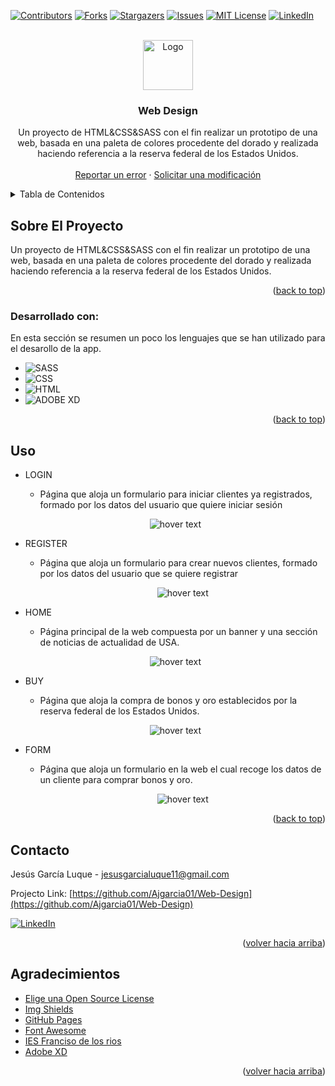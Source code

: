 
<a name="readme-top"></a>

[![Contributors][contributors-shield]][contributors-url]
[![Forks][forks-shield]][forks-url]
[![Stargazers][stars-shield]][stars-url]
[![Issues][issues-shield]][issues-url]
[![MIT License][license-shield]][license-url]
[![LinkedIn][linkedin-shield]][linkedin-url]



<!-- PROJECT LOGO -->
<br />
<div align="center">
  <a href="https://github.com/Ajgarcia01/Web-Design">
    <img src="https://upload.wikimedia.org/wikipedia/commons/thumb/1/1a/Seal_of_the_United_States_Federal_Reserve_System.svg/1200px-Seal_of_the_United_States_Federal_Reserve_System.svg.png" alt="Logo" width="80" height="80">
  </a>

  <h3 align="center">Web Design</h3>

  <p align="center">
    Un proyecto de HTML&CSS&SASS con el fin realizar un prototipo de una web, basada en una paleta de colores procedente del dorado y realizada haciendo referencia a la reserva federal de los Estados Unidos.
    <br />
    <br />
    <a href="https://github.com/Ajgarcia01/Web-Design/issues">Reportar un error</a>
    ·
    <a href="https://github.com/Ajgarcia01/Web-Design/issues">Solicitar una modificación</a>
  </p>
</div>



<!-- TABLE OF CONTENTS -->
<details>
  <summary>Tabla de Contenidos</summary>
  <ol>
    <li>
      <a href="#about-the-project">Sobre el proyecto</a>
      <ul>
        <li><a href="#built-with">Desarollado con:</a></li>
      </ul>
    </li>
    <li><a href="#usage">Uso</a></li>
    <li><a href="#contact">Contacto</a></li>
    <li><a href="#acknowledgments">Agradecimientos</a></li>
  </ol>
</details>



<!-- ABOUT THE PROJECT -->
## Sobre El Proyecto

 Un proyecto de HTML&CSS&SASS con el fin realizar un prototipo de una web, basada en una paleta de colores procedente del dorado y realizada haciendo referencia a la reserva federal de los Estados Unidos.

<p align="right">(<a href="#readme-top">back to top</a>)</p>


### Desarrollado con:

En esta sección se resumen un poco los lenguajes que se han utilizado para el desarollo de la app.

* ![SASS](https://img.shields.io/badge/-SASS-05122A?style=flat&logo=SASS)&nbsp;
* ![CSS](https://img.shields.io/badge/-CSS-05122A?style=flat&logo=CSS3&logoColor=1572B6)&nbsp;
* ![HTML](https://img.shields.io/badge/-HTML-05122A?style=flat&logo=HTML5)&nbsp;
* ![ADOBE XD](https://img.shields.io/badge/-ADOBEXD-05122A?style=flat&logo=ADOBEXD)&nbsp;

<p align="right">(<a href="#readme-top">back to top</a>)</p>


<!-- USAGE EXAMPLES -->
## Uso
* LOGIN
  * Página que aloja un formulario para iniciar clientes ya registrados, formado por los datos del usuario que quiere iniciar sesión
  <p align="center">
  <img src="https://i.postimg.cc/1zPQw6F5/Login.png" title="hover text">
  </p>

* REGISTER 
  * Página que aloja un formulario para crear nuevos clientes, formado por los datos del usuario que se quiere registrar
    <p align="center">
     <img src="https://i.postimg.cc/25wfw6dd/Login-1.png" title="hover text">
    </p>

* HOME
  * Página principal de la web compuesta por un banner y una sección de noticias de actualidad de USA.
  <p align="center">
   <img src="https://i.postimg.cc/63px1Xzk/Home.png" title="hover text">
  </p>

* BUY
  * Página que aloja la compra de bonos y oro establecidos por la reserva federal de los Estados Unidos.
   <p align="center">
    <img src="https://i.postimg.cc/fTGZW1Td/Compra-de-Bonos.png" title="hover text">
   </p>
 
* FORM
  * Página que aloja un formulario en la web el cual recoge los datos de un cliente para comprar bonos y oro.
    <p align="center">
     <img src="https://i.postimg.cc/8zLG7wj0/Formulario.png" title="hover text">
    </p>


<p align="right">(<a href="#readme-top">back to top</a>)</p>


<!-- CONTACT -->
## Contacto

Jesús García Luque - jesusgarcialuque11@gmail.com

Projecto Link: [https://github.com/Ajgarcia01/Web-Design](https://github.com/Ajgarcia01/Web-Design)

[![LinkedIn][linkedin-shield]][linkedin-url]

<p align="right">(<a href="#readme-top">volver hacia arriba</a>)</p>



<!-- ACKNOWLEDGMENTS -->
## Agradecimientos

* [Elige una Open Source License](https://choosealicense.com)
* [Img Shields](https://shields.io)
* [GitHub Pages](https://pages.github.com)
* [Font Awesome](https://fontawesome.com)
* [IES Franciso de los rios](https://www.iesfranciscodelosrios.es)
* [Adobe XD](https://www.adobe.com/es/products/xd.html)
<p align="right">(<a href="#readme-top">volver hacia arriba</a>)</p>



<!-- MARKDOWN LINKS & IMAGES -->
[contributors-shield]: https://img.shields.io/github/contributors/othneildrew/Best-README-Template.svg?style=for-the-badge
[contributors-url]: https://github.com/Ajgarcia01/Web-Design/graphs/contributors
[forks-shield]: https://img.shields.io/github/forks/othneildrew/Best-README-Template.svg?style=for-the-badge
[forks-url]: https://github.com/Ajgarcia01/Web-Design/network/members
[stars-shield]: https://img.shields.io/github/stars/othneildrew/Best-README-Template.svg?style=for-the-badge
[stars-url]: https://github.com/Ajgarcia01/Web-Design/stargazers
[issues-shield]: https://img.shields.io/github/issues/othneildrew/Best-README-Template.svg?style=for-the-badge
[issues-url]: https://github.com/Ajgarcia01/Web-Design/issues
[license-shield]: https://img.shields.io/github/license/othneildrew/Best-README-Template.svg?style=for-the-badge
[license-url]: https://github.com/Ajgarcia01/Web-Design/blob/main/LICENSE.md
[linkedin-shield]: https://img.shields.io/badge/-LinkedIn-black.svg?style=for-the-badge&logo=linkedin&colorB=555
[linkedin-url]: https://linkedin.com/in/jgl11
[React.js]: https://img.shields.io/badge/React-20232A?style=for-the-badge&logo=react&logoColor=61DAFB
[React-url]: https://reactjs.org/
[Bootstrap.com]: https://img.shields.io/badge/Bootstrap-563D7C?style=for-the-badge&logo=bootstrap&logoColor=white
[Bootstrap-url]: https://getbootstrap.com
